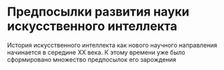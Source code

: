 # Предпосылки развития науки искусственного интеллекта
История искусственного интеллекта как нового научного направления начинается в середине XX века.
К этому времени уже было сформировано множество предпосылок его зарождения